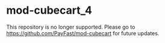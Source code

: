 # mod-cubecart_4

This repository is no longer supported. Please go to https://github.com/PayFast/mod-cubecart for future updates.
